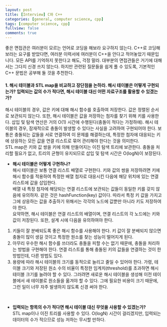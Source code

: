 ```yaml
---
layout: post
title: [Interview] C와 C++
categories: [general, computer science, cpp]
tags: [computer science, cpp]
fullview: false
comments: true
---
```


좋은 면접관은 여러분이 모르는 언어로 코딩을 해보라 요구하지 않는다. C++로 코딩해보라는 요구를 받았다면, 여러분 이력서에 여러분이 C++을 안다고 적어놓았기 때문입니다. 모든 API를 기억하지 못한다고 해도, 걱정 말라. 대부분의 면접관들은 거기에 대해서는 그다지 신경 쓰지 않는다. 하지만 관련된 질문들을 쉽게 풀 수 있도록, 기본적인 C++ 문법은 공부해 둘 것을 추천한다.

#### 1. 해시 테이블과 STL map을 비교하고 장단점을 논하라. 해시 테이블은 어떻게 구현되는가? 입력되는 값의 수가 적다면, 해시 테이블 대신 어떤 자료구조를 활용할 수 있겠는가?
해시 테이블의 경우, 값은 키에 대해 해시 함수를 호출하여 저장한다. 값은 정렬된 순서로 보관되지 않는다. 또한, 해시 테이블은 값을 저장하는 첨자를 찾기 위해 키를 사용한다. 삽입 및 탐색 연산은 거의 O(1) 시간에 수행된다(충돌이 적다는 가정하에). 해시 테이블의 경우, 잠재적으로 충돌이 발생할 수 있다는 사실을 고려하여 구현되어야 한다. 보통은 충돌되는 값들을 서로 연결하여 이 문제를 해결하는데, 특정한 첨자에 대응되는 키에 상응하는 모든 값을 연결 리스트로 묶어 관리해야 한다는 것을 의미한다.<br>
STL map은 키와 값 쌍을 키에 의해 만들어지는 이진 탐색 트리에 보관한다. 충돌을 처리할 필요가 없고, 트리의 균형이 유지되므로 삽입 및 탐색 시간은 O(logN)이 보장된다.<br>


* **해시 테이블은 어떻게 구현하나?** <br>
해시 테이블은 보통 연결 리스트 배열로 구현한다. 키와 값의 쌍을 저장하려면 키에 해시 함수를 적용하여 특정한 배열 첨자로 대응시킨 다음에 해당 위치에 있는 연결 리스트에 값을 삽입한다.<br>
배열 내 특정 첨자에 해당되는 연결 리스트에 보관되는 값들이 동일한 키를 갖지 않음에 유의하자. 같은 것은 hashFunction(key) 값이다. 따라서 특정 키 값을 가지고 그에 상응하는 값을 추출하기 위해서는 각각의 노드에 값뿐만 아니라 키도 저장하여야 한다.<br>
요약하면, 해시 테이블은 연결 리스트의 배열이며, 연결 리스트의 각 노드에는 키와 값이 저장된다. 또한, 설계 시에 다음을 유의하여야 한다.<br>


1. 키들이 잘 분배되도록 좋은 해시 함수를 사용해야 한다. 키 값이 잘 분배되지 않으면 충돌이 많이 생길 것이고 특정한 원소를 찾는 성능이 떨어지게 된다.<br>
2. 아무리 우수한 해시 함수를 쓰더라도 충돌을 피할 수는 없기 때문에, 충돌을 처리하는 방법을 구현해야 한다. 연결 리스트를 통해 충돌된 키의 값들을 연결하는 것이 한 방법인데, 다른 방법도 있다.<br>
3. 용량에 따라 해시 테이블의 크기를 동적으로 늘리고 줄일 수 있어야 한다. 가령, 테이블 크기와 저장된 원소 수의 비율이 특정한 임계치(threshold)를 초과하면 해시 테이블 크기를 늘려야 할 수 있다. 그러려면 새로운 해시 테이블을  생성해 이전 테이블에서 새 테이블로 원소들을 옮겨야 할 수 있다. 그에 필요한 비용이 크기 때문에, 그런 일이 너무 자주 발생하지 않도록 신경 써야 한다.
<br>


* **입력되는 항목의 수가 적다면 해시 테이블 대신 무엇을 사용할 수 있겠는가?** <br>
STL map이나 이진 트리를 사용할 수 있다. O(logN) 시간이 걸리겠지만, 입력되는 데이터의 수가 적으므로 성능 저하는 무시할 만하다.

